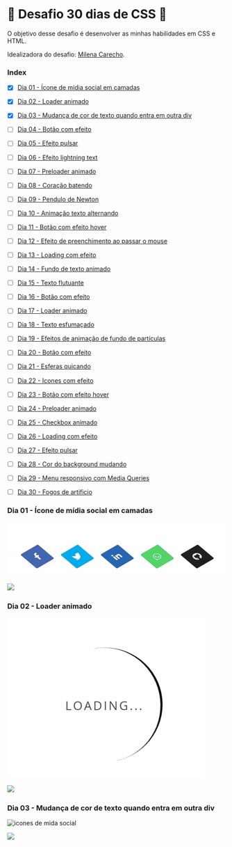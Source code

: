 # :rocket: Desafio 30 dias de CSS :rocket:

O objetivo desse desafio é desenvolver as minhas habilidades em CSS e HTML.

Idealizadora do desafio: [Milena Carecho](https://github.com/MilenaCarecho).

### Index

- [x] [Dia 01 - Ícone de mídia social em camadas](#day01)
- [x] [Dia 02 - Loader animado](#day02)
- [x] [Dia 03 - Mudança de cor de texto quando entra em outra div](#day03)
- [ ] [Dia 04 - Botão com efeito](#day04)
- [ ] [Dia 05 - Efeito pulsar](#day05)
- [ ] [Dia 06 - Efeito lightning text](#day06)
- [ ] [Dia 07 - Preloader animado](#day07)  
- [ ] [Dia 08 - Coração batendo](#day08)
- [ ] [Dia 09 - Pendulo de Newton](#day09)
- [ ] [Dia 10 - Animação texto alternando](#day10)
- [ ] [Dia 11 - Botão com efeito hover](#day11)
- [ ] [Dia 12 - Efeito de preenchimento ao passar o mouse](#day12)
- [ ] [Dia 13 - Loading com efeito](#day13)
- [ ] [Dia 14 - Fundo de texto animado](#day14)
- [ ] [Dia 15 - Texto flutuante](#day15)
- [ ] [Dia 16 - Botão com efeito](#day16)
- [ ] [Dia 17 - Loader animado](#day17)
- [ ] [Dia 18 - Texto esfumaçado](#day18)
- [ ] [Dia 19 - Efeitos de animação de fundo de partículas](#day19)
- [ ] [Dia 20 - Botão com efeito](#day20)
- [ ] [Dia 21 - Esferas quicando](#day21)
- [ ] [Dia 22 - Icones com efeito](#day22)
- [ ] [Dia 23 - Botão com efeito hover](#day23)
- [ ] [Dia 24 - Preloader animado](#day24)
- [ ] [Dia 25 - Checkbox animado](#day25)
- [ ] [Dia 26 - Loading com efeito](#day26)
- [ ] [Dia 27 - Efeito pulsar](#day27)
- [ ] [Dia 28 - Cor do background mudando](#day28)
- [ ] [Dia 29 - Menu responsivo com Media Queries](#day29)
- [ ] [Dia 30 - Fogos de artificio](#day30)


### Dia 01 - Ícone de mídia social em camadas <a name="day01"></a>
![icones de mida social](./img/dia01.gif)

[![](https://img.shields.io/badge/-Meu%20C%C3%B3digo-red)](https://github.com/FcAlex/30DiasdeCSS/tree/master/dia01)

### Dia 02 - Loader animado <a name="day02"></a>
![icones de mida social](./img/dia02.gif)

[![](https://img.shields.io/badge/-Meu%20C%C3%B3digo-green)](https://github.com/FcAlex/30DiasdeCSS/tree/master/dia02)

### Dia 03 - Mudança de cor de texto quando entra em outra div <a name="day03"></a>
![icones de mida social](./img/dia03.gif)

[![](https://img.shields.io/badge/-Meu%20C%C3%B3digo-blue)](https://github.com/FcAlex/30DiasdeCSS/tree/master/dia03)